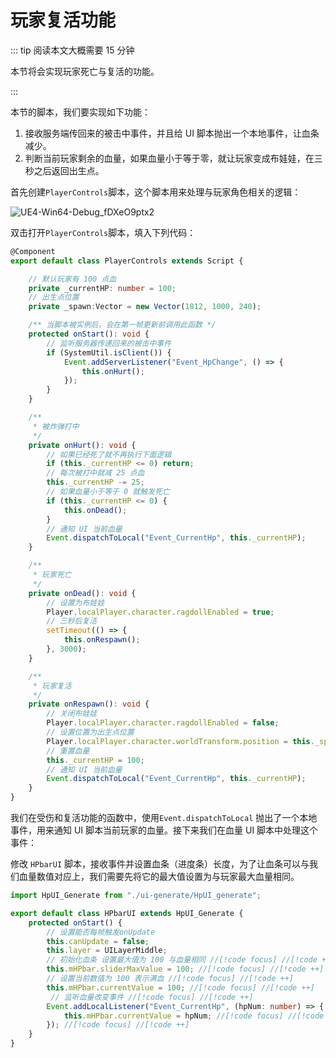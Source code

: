 # 玩家复活功能

::: tip 阅读本文大概需要 15 分钟

本节将会实现玩家死亡与复活的功能。

:::

本节的脚本，我们要实现如下功能：

1. 接收服务端传回来的被击中事件，并且给 UI 脚本抛出一个本地事件，让血条减少。
2. 判断当前玩家剩余的血量，如果血量小于等于零，就让玩家变成布娃娃，在三秒之后返回出生点。

首先创建`PlayerControls`脚本，这个脚本用来处理与玩家角色相关的逻辑：

![UE4-Win64-Debug_fDXeO9ptx2](https://arkimg.ark.online/UE4-Win64-Debug_fDXeO9ptx2.webp)

双击打开`PlayerControls`脚本，填入下列代码：

```typescript
@Component
export default class PlayerControls extends Script {

    // 默认玩家有 100 点血
    private _currentHP: number = 100;
    // 出生点位置
    private _spawn:Vector = new Vector(1812, 1000, 240);

    /** 当脚本被实例后，会在第一帧更新前调用此函数 */
    protected onStart(): void {
        // 监听服务器传递回来的被击中事件
        if (SystemUtil.isClient()) {
            Event.addServerListener("Event_HpChange", () => {
                this.onHurt();
            });
        }
    }

    /**
     * 被炸弹打中
     */
    private onHurt(): void {
        // 如果已经死了就不再执行下面逻辑
        if (this._currentHP <= 0) return;
        // 每次被打中就减 25 点血
        this._currentHP -= 25;
        // 如果血量小于等于 0 就触发死亡
        if (this._currentHP <= 0) {
            this.onDead();
        }
        // 通知 UI 当前血量
        Event.dispatchToLocal("Event_CurrentHp", this._currentHP);
    }

    /**
     * 玩家死亡
     */
    private onDead(): void {
        // 设置为布娃娃
        Player.localPlayer.character.ragdollEnabled = true;
        // 三秒后复活
        setTimeout(() => {
            this.onRespawn();
        }, 3000);
    }

    /**
     * 玩家复活
     */
    private onRespawn(): void {
        // 关闭布娃娃
        Player.localPlayer.character.ragdollEnabled = false;
        // 设置位置为出生点位置
        Player.localPlayer.character.worldTransform.position = this._spawn;
        // 重置血量
        this._currentHP = 100;
        // 通知 UI 当前血量
        Event.dispatchToLocal("Event_CurrentHp", this._currentHP);
    }
}
```

我们在受伤和复活功能的函数中，使用`Event.dispatchToLocal` 抛出了一个本地事件，用来通知 UI 脚本当前玩家的血量。接下来我们在血量 UI 脚本中处理这个事件：

修改 `HPbarUI` 脚本，接收事件并设置血条（进度条）长度，为了让血条可以与我们血量数值对应上，我们需要先将它的最大值设置为与玩家最大血量相同。

```typescript
import HpUI_Generate from "./ui-generate/HpUI_generate";

export default class HPbarUI extends HpUI_Generate {
	protected onStart() {
		// 设置能否每帧触发onUpdate
		this.canUpdate = false;
		this.layer = UILayerMiddle;
		// 初始化血条 设置最大值为 100 与血量相同 //[!code focus] //[!code ++]
		this.mHPbar.sliderMaxValue = 100; //[!code focus] //[!code ++]
		// 设置当前数值为 100 表示满血 //[!code focus] //[!code ++]
		this.mHPbar.currentValue = 100; //[!code focus] //[!code ++]
         // 监听血量改变事件 //[!code focus] //[!code ++] 
		Event.addLocalListener("Event_CurrentHp", (hpNum: number) => { //[!code focus] //[!code ++]
			this.mHPbar.currentValue = hpNum; //[!code focus] //[!code ++]
		}); //[!code focus] //[!code ++]
	}
}
```
